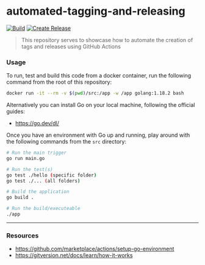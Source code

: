 # automated-tagging-and-releasing

[![Build](https://github.com/simonjensen/automated-tagging-and-releasing/actions/workflows/build.yaml/badge.svg?branch=main)](https://github.com/simonjensen/automated-tagging-and-releasing/actions/workflows/build.yaml) [![Create Release](https://github.com/simonjensen/automated-tagging-and-releasing/actions/workflows/create-release.yaml/badge.svg)](https://github.com/simonjensen/automated-tagging-and-releasing/actions/workflows/create-release.yaml)

> This repository serves to showcase how to automate the creation of tags and releases using GitHub Actions

### Usage

To run, test and build this code from a docker container, run the following command from the root of this repository:

```sh
docker run -it --rm -v $(pwd)/src:/app -w /app golang:1.18.2 bash
```

Alternatively you can install Go on your local machine, following the official guides:
- https://go.dev/dl/

Once you have an environment with Go up and running, play around with the following commands from the `src` directory:

```sh
# Run the main trigger
go run main.go

# Run the test(s)
go test ./hello (specific folder)
go test ./... (all folders)

# Build the application
go build .

# Run the build/executeable
./app
```

---
### Resources

- https://github.com/marketplace/actions/setup-go-environment
- https://gitversion.net/docs/learn/how-it-works

